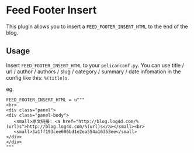 # Feed Footer Insert

This plugin allows you to insert a `FEED_FOOTER_INSERT_HTML` to the end of the blog.


## Usage

Insert `FEED_FOOTER_INSERT_HTML` to your `pelicanconf.py`. You can use
title / url / author / authors / slug / category / summary
/ date infomation in the config like this: `%(title)s`.

eg.

```
FEED_FOOTER_INSERT_HTML = u"""
<hr>
<div class="panel">
<div class="panel-body">
   <small>原文链接: <a href="http://blog.log4d.com/%(url)s">http://blog.log4d.com/%(url)s</a></small><br>
   <small>3a1ff193cee606bd1e2ea554a16353ee</small>
</div>
</div>
"""
```
